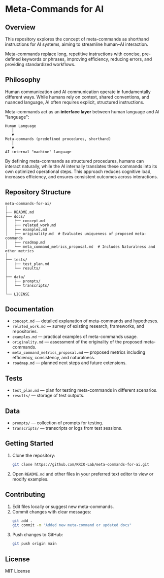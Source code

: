# Meta-Commands for AI

## Overview

This repository explores the concept of meta-commands as shorthand instructions for AI systems, aiming to streamline human–AI interaction.

Meta-commands replace long, repetitive instructions with concise, pre-defined keywords or phrases, improving efficiency, reducing errors, and providing standardized workflows.

## Philosophy

Human communication and AI communication operate in fundamentally different ways. While humans rely on context, shared conventions, and nuanced language, AI often requires explicit, structured instructions.

Meta-commands act as an **interface layer** between human language and AI "language":

```
Human Language
   │
   ▼
Meta-commands (predefined procedures, shorthand)
   │
   ▼
AI internal "machine" language
```

By defining meta-commands as structured procedures, humans can interact naturally, while the AI internally translates these commands into its own optimized operational steps. This approach reduces cognitive load, increases efficiency, and ensures consistent outcomes across interactions.

## Repository Structure

```
meta-commands-for-ai/
│
├── README.md
├── docs/
│   ├── concept.md
│   ├── related_work.md
│   ├── examples.md
│   ├── originality.md  # Evaluates uniqueness of proposed meta-commands
│   ├── roadmap.md
│   └── meta_command_metrics_proposal.md  # Includes Naturalness and other metrics
│
├── tests/
│   ├── test_plan.md
│   └── results/
│
├── data/
│   ├── prompts/
│   └── transcripts/
│
└── LICENSE
```

## Documentation

- `concept.md` — detailed explanation of meta-commands and hypotheses.
- `related_work.md` — survey of existing research, frameworks, and repositories.
- `examples.md` — practical examples of meta-commands usage.
- `originality.md` — assessment of the originality of the proposed meta-commands.
- `meta_command_metrics_proposal.md` — proposed metrics including efficiency, consistency, and naturalness.
- `roadmap.md` — planned next steps and future extensions.

## Tests

- `test_plan.md` — plan for testing meta-commands in different scenarios.
- `results/` — storage of test outputs.

## Data

- `prompts/` — collection of prompts for testing.
- `transcripts/` — transcripts or logs from test sessions.

## Getting Started

1. Clone the repository:
   ```bash
   git clone https://github.com/KRIO-Lab/meta-commands-for-ai.git
   ```
2. Open `README.md` and other files in your preferred text editor to view or modify examples.

## Contributing

1. Edit files locally or suggest new meta-commands.
2. Commit changes with clear messages:
   ```bash
   git add .
   git commit -m "Added new meta-command or updated docs"
   ```
3. Push changes to GitHub:
   ```bash
   git push origin main
   ```

## License

MIT License

